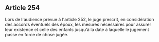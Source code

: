 Article 254
----
Lors de l'audience prévue à l'article 252, le juge prescrit, en considération
des accords éventuels des époux, les mesures nécessaires pour assurer leur
existence et celle des enfants jusqu'à la date à laquelle le jugement passe en
force de chose jugée.
